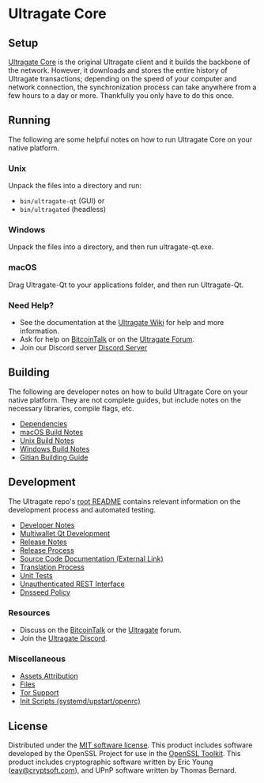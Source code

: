 Ultragate Core
=============

Setup
---------------------
[Ultragate Core](http://ultragate.net/wallet) is the original Ultragate client and it builds the backbone of the network. However, it downloads and stores the entire history of Ultragate transactions; depending on the speed of your computer and network connection, the synchronization process can take anywhere from a few hours to a day or more. Thankfully you only have to do this once.

Running
---------------------
The following are some helpful notes on how to run Ultragate Core on your native platform.

### Unix

Unpack the files into a directory and run:

- `bin/ultragate-qt` (GUI) or
- `bin/ultragated` (headless)

### Windows

Unpack the files into a directory, and then run ultragate-qt.exe.

### macOS

Drag Ultragate-Qt to your applications folder, and then run Ultragate-Qt.

### Need Help?

* See the documentation at the [Ultragate Wiki](https://github.com/ultranatum/ultragateV2/wiki)
for help and more information.
* Ask for help on [BitcoinTalk](https://bitcointalk.org/index.php?topic=1262920.0) or on the [Ultragate Forum](http://forum.ultragate.net/).
* Join our Discord server [Discord Server](https://discord.ultragate.net)

Building
---------------------
The following are developer notes on how to build Ultragate Core on your native platform. They are not complete guides, but include notes on the necessary libraries, compile flags, etc.

- [Dependencies](dependencies.md)
- [macOS Build Notes](build-osx.md)
- [Unix Build Notes](build-unix.md)
- [Windows Build Notes](build-windows.md)
- [Gitian Building Guide](gitian-building.md)

Development
---------------------
The Ultragate repo's [root README](/README.md) contains relevant information on the development process and automated testing.

- [Developer Notes](developer-notes.md)
- [Multiwallet Qt Development](multiwallet-qt.md)
- [Release Notes](release-notes.md)
- [Release Process](release-process.md)
- [Source Code Documentation (External Link)](https://www.fuzzbawls.pw/ultragate/doxygen/)
- [Translation Process](translation_process.md)
- [Unit Tests](unit-tests.md)
- [Unauthenticated REST Interface](REST-interface.md)
- [Dnsseed Policy](dnsseed-policy.md)

### Resources
* Discuss on the [BitcoinTalk](https://bitcointalk.org/index.php?topic=1262920.0) or the [Ultragate](http://forum.ultragate.net/) forum.
* Join the [Ultragate Discord](https://discord.ultragate.net).

### Miscellaneous
- [Assets Attribution](assets-attribution.md)
- [Files](files.md)
- [Tor Support](tor.md)
- [Init Scripts (systemd/upstart/openrc)](init.md)

License
---------------------
Distributed under the [MIT software license](/COPYING).
This product includes software developed by the OpenSSL Project for use in the [OpenSSL Toolkit](https://www.openssl.org/). This product includes
cryptographic software written by Eric Young ([eay@cryptsoft.com](mailto:eay@cryptsoft.com)), and UPnP software written by Thomas Bernard.
